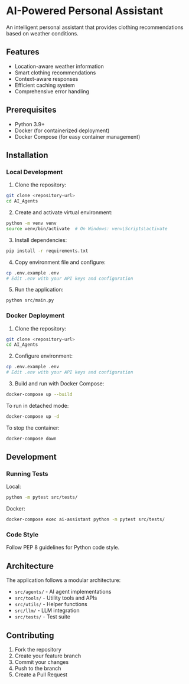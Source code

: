 # AI-Powered Personal Assistant

An intelligent personal assistant that provides clothing recommendations based on weather conditions.

## Features

- Location-aware weather information
- Smart clothing recommendations
- Context-aware responses
- Efficient caching system
- Comprehensive error handling

## Prerequisites

- Python 3.9+
- Docker (for containerized deployment)
- Docker Compose (for easy container management)

## Installation

### Local Development

1. Clone the repository:
```bash
git clone <repository-url>
cd AI_Agents
```

2. Create and activate virtual environment:
```bash
python -m venv venv
source venv/bin/activate  # On Windows: venv\Scripts\activate
```

3. Install dependencies:
```bash
pip install -r requirements.txt
```

4. Copy environment file and configure:
```bash
cp .env.example .env
# Edit .env with your API keys and configuration
```

5. Run the application:
```bash
python src/main.py
```

### Docker Deployment

1. Clone the repository:
```bash
git clone <repository-url>
cd AI_Agents
```

2. Configure environment:
```bash
cp .env.example .env
# Edit .env with your API keys and configuration
```

3. Build and run with Docker Compose:
```bash
docker-compose up --build
```

To run in detached mode:
```bash
docker-compose up -d
```

To stop the container:
```bash
docker-compose down
```

## Development

### Running Tests

Local:
```bash
python -m pytest src/tests/
```

Docker:
```bash
docker-compose exec ai-assistant python -m pytest src/tests/
```

### Code Style

Follow PEP 8 guidelines for Python code style.

## Architecture

The application follows a modular architecture:

- `src/agents/` - AI agent implementations
- `src/tools/` - Utility tools and APIs
- `src/utils/` - Helper functions
- `src/llm/` - LLM integration
- `src/tests/` - Test suite

## Contributing

1. Fork the repository
2. Create your feature branch
3. Commit your changes
4. Push to the branch
5. Create a Pull Request
